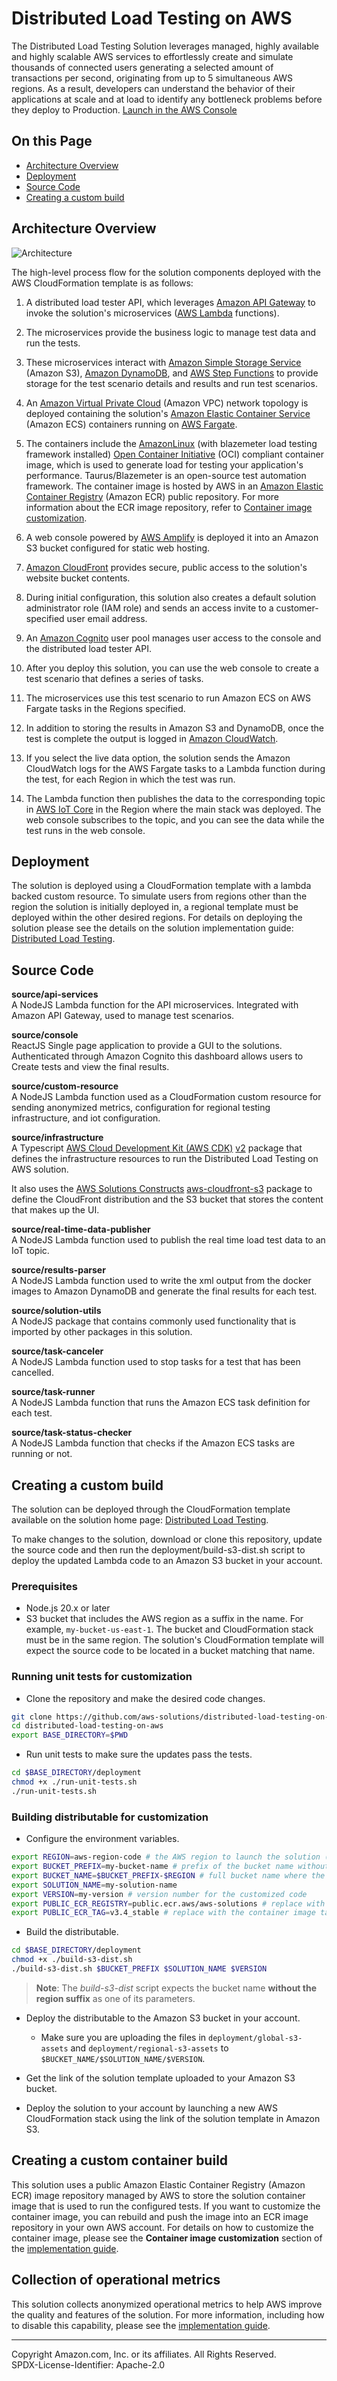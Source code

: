 # Distributed Load Testing on AWS

The Distributed Load Testing Solution leverages managed, highly available and highly scalable AWS services to effortlessly create and simulate thousands of connected users generating a selected amount of transactions per second, originating from up to 5 simultaneous AWS regions. As a result, developers can understand the behavior of their applications at scale and at load to identify any bottleneck problems before they deploy to Production. [Launch in the AWS Console](https://console.aws.amazon.com/cloudformation/home?region=us-east-1#/stacks/new?&templateURL=https://solutions-reference.s3.amazonaws.com/distributed-load-testing-on-aws/latest/distributed-load-testing-on-aws.template&redirectId=GitHub)

## On this Page

- [Architecture Overview](#architecture-overview)
- [Deployment](#deployment)
- [Source Code](#source-code)
- [Creating a custom build](#creating-a-custom-build)

## Architecture Overview

![Architecture](architecture.png)

The high-level process flow for the solution components deployed with the AWS CloudFormation template is as follows:  

1. A distributed load tester API, which leverages [Amazon API Gateway](https://aws.amazon.com/api-gateway) to invoke the solution's microservices ([AWS Lambda](https://aws.amazon.com/lambda) functions).

2. The microservices provide the business logic to manage test data and run the tests.

3. These microservices interact with [Amazon Simple Storage Service](https://aws.amazon.com/s3) (Amazon S3), [Amazon DynamoDB](https://aws.amazon.com/dynamodb), and [AWS Step Functions](https://aws.amazon.com/step-functions) to provide storage for the test scenario details and results and run test scenarios.

4. An [Amazon Virtual Private Cloud](https://aws.amazon.com/vpc) (Amazon VPC) network topology is deployed containing the solution\'s [Amazon Elastic Container Service](https://aws.amazon.com/ecs) (Amazon ECS) containers running on [AWS Fargate](https://aws.amazon.com/fargate).

5. The containers include the [AmazonLinux](https://aws.amazon.com/linux/amazon-linux-2023/) (with blazemeter load testing framework installed) [Open Container Initiative](https://opencontainers.org/) (OCI) compliant container image, which is used to generate load for testing your application\'s performance. Taurus/Blazemeter is an open-source test automation framework. The container image is hosted by AWS in an [Amazon Elastic Container Registry](https://aws.amazon.com/ecr) (Amazon ECR) public repository. For more information about the ECR image repository, refer to [Container image customization](https://docs.aws.amazon.com/solutions/latest/distributed-load-testing-on-aws/container-image.html).

6. A web console powered by [AWS Amplify](https://aws.amazon.com/amplify) is deployed it into an Amazon S3 bucket configured for static web hosting.

7. [Amazon CloudFront](https://aws.amazon.com/cloudfront) provides secure, public access to the solution\'s website bucket contents.

8. During initial configuration, this solution also creates a default solution administrator role (IAM role) and sends an access invite to a customer-specified user email address.

9. An [Amazon Cognito](https://aws.amazon.com/cognito) user pool manages user access to the console and the distributed load tester API.

10. After you deploy this solution, you can use the web console to create a test scenario that defines a series of tasks.

11. The microservices use this test scenario to run Amazon ECS on AWS Fargate tasks in the Regions specified.

12. In addition to storing the results in Amazon S3 and DynamoDB, once the test is complete the output is logged in [Amazon CloudWatch](https://aws.amazon.com/cloudwatch).

13. If you select the live data option, the solution sends the Amazon CloudWatch logs for the AWS Fargate tasks to a Lambda function during the test, for each Region in which the test was run.

14. The Lambda function then publishes the data to the corresponding topic in [AWS IoT Core](https://aws.amazon.com/iot-core) in the Region where the main stack was deployed. The web console subscribes to the topic, and you can see the data while the test runs in the web console.

## Deployment

The solution is deployed using a CloudFormation template with a lambda backed custom resource. To simulate users from regions other than the region the solution is initially deployed in, a regional template must be deployed within the other desired regions. For details on deploying the solution please see the details on the solution implementation guide: [Distributed Load Testing](https://docs.aws.amazon.com/solutions/latest/distributed-load-testing-on-aws/deployment.html).

## Source Code

**source/api-services**<br/>
A NodeJS Lambda function for the API microservices. Integrated with Amazon API Gateway, used to manage test scenarios.

**source/console**<br/>
ReactJS Single page application to provide a GUI to the solutions. Authenticated through Amazon Cognito this dashboard allows users to Create tests and view the final results.

**source/custom-resource**<br/>
A NodeJS Lambda function used as a CloudFormation custom resource for sending anonymized metrics, configuration for regional testing infrastructure, and iot configuration.

**source/infrastructure**<br/>
A Typescript [AWS Cloud Development Kit (AWS CDK)](https://aws.amazon.com/cdk/) [v2](https://docs.aws.amazon.com/cdk/v2/guide/home.html) package that defines the infrastructure resources to run the Distributed Load Testing on AWS solution.

It also uses the [AWS Solutions Constructs](https://aws.amazon.com/solutions/constructs/) [aws-cloudfront-s3](https://docs.aws.amazon.com/solutions/latest/constructs/aws-cloudfront-s3.html) package to define the CloudFront distribution and the S3 bucket that stores the content that makes up the UI.

**source/real-time-data-publisher**<br/>
A NodeJS Lambda function used to publish the real time load test data to an IoT topic.

**source/results-parser**<br/>
A NodeJS Lambda function used to write the xml output from the docker images to Amazon DynamoDB and generate the final results for each test.

**source/solution-utils**<br/>
A NodeJS package that contains commonly used functionality that is imported by other packages in this solution.

**source/task-canceler**<br/>
A NodeJS Lambda function used to stop tasks for a test that has been cancelled.

**source/task-runner**<br/>
A NodeJS Lambda function that runs the Amazon ECS task definition for each test.

**source/task-status-checker**<br/>
A NodeJS Lambda function that checks if the Amazon ECS tasks are running or not.

## Creating a custom build

The solution can be deployed through the CloudFormation template available on the solution home page: [Distributed Load Testing](https://aws.amazon.com/solutions/implementations/distributed-load-testing-on-aws/).

To make changes to the solution, download or clone this repository, update the source code and then run the deployment/build-s3-dist.sh script to deploy the updated Lambda code to an Amazon S3 bucket in your account.

### Prerequisites

- Node.js 20.x or later
- S3 bucket that includes the AWS region as a suffix in the name. For example, `my-bucket-us-east-1`. The bucket and CloudFormation stack must be in the same region. The solution's CloudFormation template will expect the source code to be located in a bucket matching that name.

### Running unit tests for customization

- Clone the repository and make the desired code changes.

```bash
git clone https://github.com/aws-solutions/distributed-load-testing-on-aws.git
cd distributed-load-testing-on-aws
export BASE_DIRECTORY=$PWD
```

- Run unit tests to make sure the updates pass the tests.

```bash
cd $BASE_DIRECTORY/deployment
chmod +x ./run-unit-tests.sh
./run-unit-tests.sh
```

### Building distributable for customization

- Configure the environment variables.

```bash
export REGION=aws-region-code # the AWS region to launch the solution (e.g. us-east-1)
export BUCKET_PREFIX=my-bucket-name # prefix of the bucket name without the region code
export BUCKET_NAME=$BUCKET_PREFIX-$REGION # full bucket name where the code will reside
export SOLUTION_NAME=my-solution-name
export VERSION=my-version # version number for the customized code
export PUBLIC_ECR_REGISTRY=public.ecr.aws/aws-solutions # replace with the container registry and image if you want to use a different container image
export PUBLIC_ECR_TAG=v3.4_stable # replace with the container image tag if you want to use a different container image
```

- Build the distributable.

```bash
cd $BASE_DIRECTORY/deployment
chmod +x ./build-s3-dist.sh
./build-s3-dist.sh $BUCKET_PREFIX $SOLUTION_NAME $VERSION
```

> **Note**: The _build-s3-dist_ script expects the bucket name **without the region suffix** as one of its parameters.

- Deploy the distributable to the Amazon S3 bucket in your account.

  - Make sure you are uploading the files in `deployment/global-s3-assets` and `deployment/regional-s3-assets` to `$BUCKET_NAME/$SOLUTION_NAME/$VERSION`.

- Get the link of the solution template uploaded to your Amazon S3 bucket.

- Deploy the solution to your account by launching a new AWS CloudFormation stack using the link of the solution template in Amazon S3.

## Creating a custom container build

This solution uses a public Amazon Elastic Container Registry (Amazon ECR) image repository managed by AWS to store the solution container image that is used to run the configured tests. If you want to customize the container image, you can rebuild and push the image into an ECR image repository in your own AWS account.
For details on how to customize the container image, please see the **Container image customization** section of the [implementation guide](https://docs.aws.amazon.com/solutions/latest/distributed-load-testing-on-aws/container-image.html).

## Collection of operational metrics

This solution collects anonymized operational metrics to help AWS improve the quality and features of the solution. For more information, including how to disable this capability, please see the [implementation guide](https://docs.aws.amazon.com/solutions/latest/distributed-load-testing-on-aws/operational-metrics.html).

---

Copyright Amazon.com, Inc. or its affiliates. All Rights Reserved.<br />
SPDX-License-Identifier: Apache-2.0
